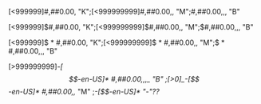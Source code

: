 [<999999]#,##0.00, "K";[<999999999]#,##0.00,, "M";#,##0.00,,, "B"

[<999999]$#,##0.00, "K";[<999999999]$#,##0.00,, "M";$#,##0.00,,, "B"

[<999999]$ * #,##0.00, "K";[<999999999]$ * #,##0.00,, "M";$ * #,##0.00,,, "B"

[>999999999]_-[$$-en-US]* #,##0.00,,,_ "B" ;[>0]_-[$$-en-US]* #,##0.00,,_ "M" ;_-[$$-en-US]* "-"??_